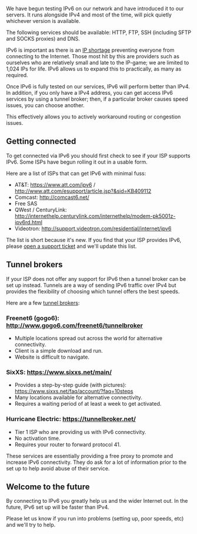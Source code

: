 
We have begun testing IPv6 on our network and have introduced it to our servers. It runs alongside IPv4 and most of the time, will pick quietly whichever version is available.

The following services should be available: HTTP, FTP, SSH (including SFTP and SOCKS proxies) and DNS.

IPv6 is important as there is an [IP shortage](https://www.ripe.net/internet-coordination/news/announcements/ripe-ncc-begins-to-allocate-ipv4-address-space-from-the-last-8) preventing everyone from connecting to the Internet. Those most hit by this are providers such as ourselves who are relatively small and late to the IP-game; we are limited to 1,024 IPs for life. IPv6 allows us to expand this to practically, as many as required.

Once IPv6 is fully tested on our services, IPv6 will perform better than IPv4. In addition, if you only have a IPv4 address, you can get access IPv6 services by using a tunnel broker; then, if a particular broker causes speed issues, you can choose another.

This effectively allows you to actively workaround routing or congestion issues.

Getting connected
---

To get connected via IPv6 you should first check to see if your ISP supports IPv6. Some ISPs have begun rolling it out in a usable form.

Here are a list of ISPs that can get IPv6 with minimal fuss:

- AT&T: https://www.att.com/ipv6 / http://www.att.com/esupport/article.jsp?&sid=KB409112
- Comcast: http://comcast6.net/
- Free SAS
- QWest / CenturyLink: http://internethelp.centurylink.com/internethelp/modem-pk5001z-ipv6rd.html
- Videotron: http://support.videotron.com/residential/internet/ipv6

The list is short because it's new. If you find that your ISP provides IPv6, please [open a support ticket](https://www.feralhosting.com/manager/tickets/new) and we'll update this list.

Tunnel brokers
---

If your ISP does not offer any support for IPv6 then a tunnel broker can be set up instead. Tunnels are a way of sending IPv6 traffic over IPv4 but provides the flexibility of choosing which tunnel offers the best speeds.

Here are a few [tunnel brokers](https://en.wikipedia.org/wiki/List_of_IPv6_tunnel_brokers):

### Freenet6 (gogo6): http://www.gogo6.com/freenet6/tunnelbroker

* Multiple locations spread out across the world for alternative connectivity.
* Client is a simple download and run.
* Website is difficult to navigate.
    
### SixXS: https://www.sixxs.net/main/

* Provides a step-by-step guide (with pictures): https://www.sixxs.net/faq/account/?faq=10steps
* Many locations available for alternative connectivity.
* Requires a waiting period of at least a week to get activated.
    
### Hurricane Electric: https://tunnelbroker.net/

* Tier 1 ISP who are providing us with IPv6 connectivity.
* No activation time.
* Requires your router to forward protocol 41.

These services are essentially providing a free proxy to promote and increase IPv6 connectivity. They do ask for a lot of information prior to the set up to help avoid abuse of their service.

Welcome to the future
---

By connecting to IPv6 you greatly help us and the wider Internet out. In the future, IPv6 set up will be faster than IPv4.

Please let us know if you run into problems (setting up, poor speeds, etc) and we'll try to help.
